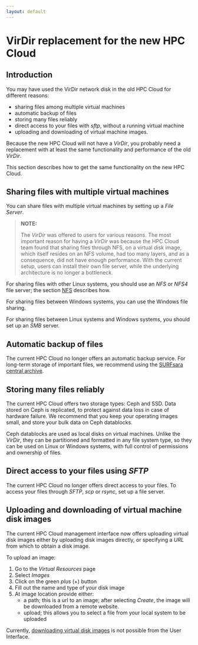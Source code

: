 ```yaml
---
layout: default
---
```

# VirDir replacement for the new HPC Cloud

## Introduction

You may have used the VirDir network disk in the old HPC Cloud for
different reasons:

* sharing files among multiple virtual machines
* automatic backup of files
* storing many files reliably
* direct access to your files with _sftp_, without a running virtual
  machine
* uploading and downloading of virtual machine images.

Because the new HPC Cloud will not have a _VirDir_, you probably need a
replacement with at least the same functionality and performance of the
old _VirDir_.

This section describes how to get the same functionality on the new HPC
Cloud.


## Sharing files with multiple virtual machines

You can share files with multiple virtual machines by setting up a
_File Server_. 

> **NOTE:** 
>
> The _VirDir_ was offered to users for various reasons. The most important
> reason for having a _VirDir_ was because the HPC Cloud team found that
> sharing files through NFS, on a virtual disk image, which itself resides on
> an NFS volume, had too many layers, and as a consequence, did not have
> enough performance. With the current setup, users can install their own
> file server, while the underlying architecture is no longer a bottleneck.

For sharing files with other Linux systems, you should use
an _NFS_ or _NFS4_ file server; the section [NFS](nfs) describes how.

For sharing files between Windows systems, you can use the Windows file
sharing.

For sharing files between Linux systems and Windows systems, you should
set up an _SMB_ server.


## Automatic backup of files

The current HPC Cloud no longer offers an automatic backup service.
For long-term storage of important files, we recommend using the [SURFsara
central archive](https://www.surf.nl/en/services-and-products/data-archive/index.html). 


## Storing many files reliably

The current HPC Cloud offers two storage types: Ceph and SSD. Data stored
on Ceph is replicated, to protect against data loss in case of hardware
failure. We recommend that you keep your operating images small, and store
your bulk data on Ceph datablocks.

Ceph datablocks are used as local disks on virtual machines. Unlike the
_VirDir_, they can be partitioned and formatted in any file system type,
so they can be used on Linux or Windows systems, with full control of
permissions and ownership of files.


## Direct access to your files using _SFTP_

The current HPC Cloud no longer offers direct access to your files.
To access your files through _SFTP_, _scp_ or _rsync_, set up a file
server.


## Uploading and downloading of virtual machine disk images

The current HPC Cloud management interface now offers uploading virtual
disk images either by uploading disk images directly, or specifying
a _URL_ from which to obtain a disk image.

To upload an image:

1. Go to the _Virtual Resources_ page
2. Select _Images_
3. Click on the green _plus_ (+) button
4. Fill out the name and type of your disk image
5. At image location provide either:
   * a path; this is a url to an image; after selecting
     _Create_, the image will be downloaded from a remote website.
   * upload; this allows you to select a file from your local system to
     be uploaded

Currently, [downloading virtual disk images](image_download) is not possible from the User Interface.

